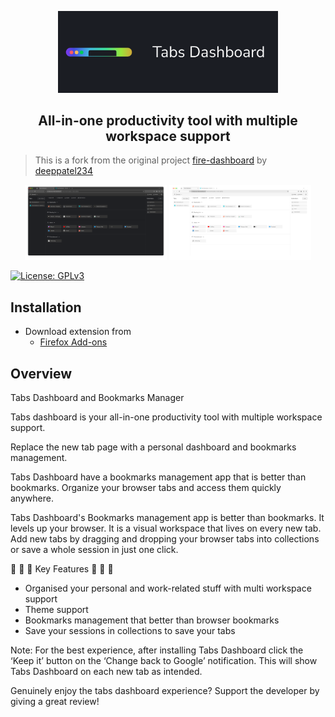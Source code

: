 <p align="center">
  <img src="https://github.com/MAHcodes/tabs-dashboard/blob/master/store-assets/banner.png?raw=true" width="70%" />
</p>

<h2 align="center">All-in-one productivity tool with multiple workspace support</h2>

> This is a fork from the original project [fire-dashboard](https://github.com/deeppatel234/fire-dashboard) by [deeppatel234](https://github.com/deeppatel234/)

<p align="center">
  <img src="https://github.com/MAHcodes/tabs-dashboard/blob/master/store-assets/dark.png?raw=true" width="45%"/>
  <img src="https://github.com/MAHcodes/tabs-dashboard/blob/master/store-assets/light.png?raw=true" width="45%"/>
</p>

[![License: GPLv3](https://img.shields.io/badge/License-GPLv3-blue.svg)](https://www.gnu.org/licenses/gpl-3.0)

## Installation

- Download extension from
    - [Firefox Add-ons](https://addons.mozilla.org/en-US/firefox/addon/tabs-dashboard/)


## Overview

Tabs Dashboard and Bookmarks Manager

Tabs dashboard is your all-in-one productivity tool with multiple workspace support.

Replace the new tab page with a personal dashboard and bookmarks management.

Tabs Dashboard have a bookmarks management app that is better than bookmarks. Organize your browser tabs and access them quickly anywhere.

Tabs Dashboard's Bookmarks management app is better than bookmarks. It levels up your browser. It is a visual workspace that lives on every new tab. Add new tabs by dragging and dropping your browser tabs into collections or save a whole session in just one click. 

 🌟  🌟  🌟  Key Features  🌟  🌟  🌟

- Organised your personal and work-related stuff with multi workspace support
- Theme support
- Bookmarks management that better than browser bookmarks
- Save your sessions in collections to save your tabs

Note: For the best experience, after installing Tabs Dashboard click the ‘Keep it’ button on the ‘Change back to Google’ notification. This will show Tabs Dashboard on each new tab as intended. 

Genuinely enjoy the tabs dashboard experience? Support the developer by giving a great review!
